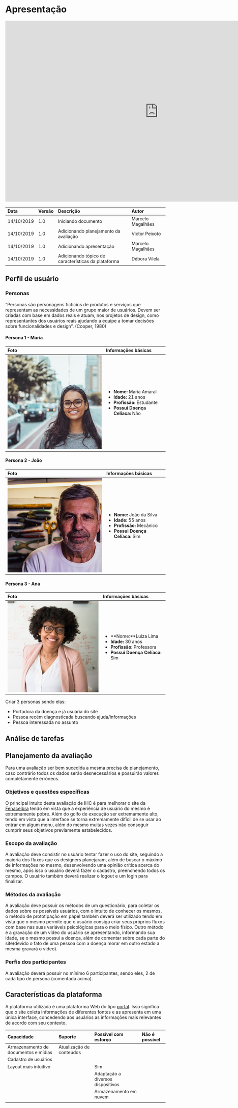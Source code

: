 # Apresentação

<iframe src="https://docs.google.com/presentation/d/1OE_XVDJrUXK5scerLn1sOKlqFtSs5Dwj3rN6Ho9LOqo/embed?start=false&loop=false&delayms=3000" frameborder="0" width="960" height="569" allowfullscreen="true" mozallowfullscreen="true" webkitallowfullscreen="true"></iframe>

| Data       | Versão | Descrição                                           | Autor             |
| :--------- | :----- | :-------------------------------------------------- | :---------------- |
| 14/10/2019 | 1.0    | Iniciando documento                                 | Marcelo Magalhães |
| 14/10/2019 | 1.0    | Adicionando planejamento da avaliação               | Victor Peixoto    |
| 14/10/2019 | 1.0    | Adicionando apresentação                            | Marcelo Magalhães |
| 14/10/2019 | 1.0    | Adicionando tópico de características da plataforma | Débora Vilela     |

## Perfil de usuário

### Personas

“Personas são personagens fictícios de produtos e serviços que representam as necessidades de um grupo maior de usuários. Devem ser criadas com base em dados reais e atuam, nos projetos de design, como representantes dos usuários reais ajudando a equipe a tomar decisões sobre funcionalidades e design”. (Cooper, 1980)

#### Persona 1 - Maria

| Foto                             | Informações básicas                                                                                                                         |
| :------------------------------- | :------------------------------------------------------------------------------------------------------------------------------------------ |
| ![Logo.](./assets/img/maria.jpg) | <ul><li>**Nome:** Maria Amaral</li><li>**Idade:** 21 anos</li><li>**Profissão:** Estudante</li><li>**Possui Doença Celíaca:** Não</li></ul> |

#### Persona 2 - João

| Foto                            | Informações básicas                                                                                                                         |
| :------------------------------ | :------------------------------------------------------------------------------------------------------------------------------------------ |
| ![Logo.](./assets/img/joao.jpg) | <ul><li>**Nome:** João da Silva</li><li>**Idade:** 55 anos</li><li>**Profissão:** Mecânico</li><li>**Possui Doença Celíaca:** Sim</li></ul> |

#### Persona 3 - Ana

| Foto                             | Informações básicas                                                                                                                       |
| :------------------------------- | :---------------------------------------------------------------------------------------------------------------------------------------- |
| ![Logo.](./assets/img/luiza.jpg) | <ul><li>**Nome:**Luiza Lima</li><li>**Idade:** 30 anos</li><li>**Profissão:** Professora</li><li>**Possui Doença Celíaca:** Sim</li></ul> |

Criar 3 personas sendo elas:

- Portadora da doença e já usuária do site
- Pessoa recém diagnosticada buscando ajuda/informações
- Pessoa interessada no assunto

## Análise de tarefas

## Planejamento da avaliação

Para uma avaliação ser bem sucedida a mesma precisa de planejamento, caso contrário todos os dados serão desnecessários e possuirão valores completamente errôneos.

### Objetivos e questões específicas

O principal intuito desta avaliação de IHC é para melhorar o site da [Fenacelbra](http://www.fenacelbra.com.br/) tendo em vista que a experiência de usuário do mesmo é extremamente pobre. Além do golfo de execução ser extremamente alto, tendo em vista que a interface se torna extremamente difícil de se usar ao entrar em algum menu, além do mesmo muitas vezes não conseguir cumprir seus objetivos previamente estabelecidos.

### Escopo da avaliação

A avaliação deve consistir no usuário tentar fazer o uso do site, seguindo a maioria dos fluxos que os designers planejaram, além de buscar o máximo de informações no mesmo, desenvolvendo uma opinião crítica acerca do mesmo, após isso o usuário deverá fazer o cadastro, preenchendo todos os campos. O usuário também deverá realizar o logout e um login para finalizar.

### Métodos da avaliação

A avaliação deve possuir os métodos de um questionário, para coletar os dados sobre os possíveis usuários, com o intuito de conhecer os mesmos, o método de prototipação em papel também deverá ser utilizado tendo em vista que o mesmo permite que o usuário consiga criar seus próprios fluxos com base nas suas variáveis psicológicas para o meio físico. Outro método é a gravação de um vídeo do usuário se apresentando, informando sua idade, se o mesmo possui a doença, além de comentar sobre cada parte do site(devido o fato de uma pessoa com a doença morar em outro estado a mesma gravará o vídeo).

### Perfis dos participantes

A avaliação deverá possuir no mínimo 6 participantes, sendo eles, 2 de cada tipo de persona (comentada acima).

## Características da plataforma

A plataforma utilizada é uma plataforma Web do tipo [portal](https://vertigo.com.br/plataforma-digital-portal-intranet-mobile/). Isso significa que o site coleta informações de diferentes fontes e as apresenta em uma única interface, concedendo aos usuários as informações mais relevantes de acordo com seu contexto.

| Capacidade                           | Suporte                  | Possível com esforço              | Não é possível |
| :----------------------------------- | :----------------------- | :-------------------------------- | :------------- |
| Armazenamento de documentos e mídias | Atualização de conteúdos |
| Cadastro de usuários                 |
| Layout mais intuitivo                |                          | Sim                               |
|                                      |                          | Adaptação a diversos dispositivos |
|                                      |                          | Armazenamento em nuvem            |
|                                      |
